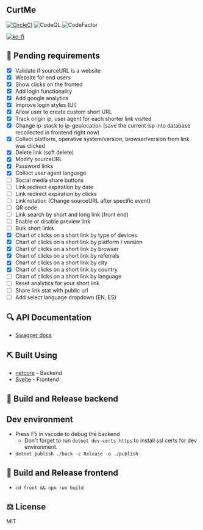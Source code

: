 ## CurtMe

[![CircleCI](https://circleci.com/gh/damianpumar/Curtme.svg?style=svg)](https://circleci.com/gh/damianpumar/Curtme)
![CodeQL](https://github.com/damianpumar/Curtme/workflows/CodeQL/badge.svg)
![CodeFactor](https://www.codefactor.io/repository/github/damianpumar/Curtme/badge)

[![ko-fi](https://www.ko-fi.com/img/githubbutton_sm.svg)](https://ko-fi.com/D1D11NVC3)

## :pencil: Pending requirements

- [x] Validate if sourceURL is a website
- [x] Website for end users
- [x] Show clicks on the fronted
- [x] Add login functionality
- [x] Add google analytics
- [x] Improve login styles (UI)
- [x] Allow user to create custom short URL
- [x] Track origin ip, user agent for each shorter link visited
- [x] Change ip-stack to ip-geolocation (save the current isp into database recollected in frontend right now)
- [x] Collect platform, operative system/version, browser/version from link was clicked
- [x] Delete link (soft delete)
- [x] Modify sourceURL
- [x] Password links
- [x] Collect user agent language
- [ ] Social media share buttons
- [ ] Link redirect expiration by date
- [ ] Link redirect expiration by clicks
- [ ] Link rotation (Change sourceURL after specific event)
- [ ] QR code
- [ ] Link search by short and long link (front end)
- [ ] Enable or disable preview link
- [ ] Bulk short links
- [x] Chart of clicks on a short link by type of devices
- [x] Chart of clicks on a short link by platform / version
- [x] Chart of clicks on a short link by browser
- [x] Chart of clicks on a short link by referrals
- [x] Chart of clicks on a short link by city
- [x] Chart of clicks on a short link by country
- [ ] Chart of clicks on a short link by language
- [ ] Reset analytics for your short link
- [ ] Share link stat with public url
- [ ] Add select language dropdown (EN, ES)

## :mag: API Documentation

- [Swagger docs](https://curtme.org/developer/)

## :pick: Built Using

- [netcore](https://dotnet.microsoft.com/download) - Backend
- [Svelte](https://svelte.dev/) - Frontend

## :rocket: Build and Release backend

## Dev environment

- Press F5 in vscode to debug the backend
  - Don't forget to run `dotnet dev-certs https` to install ssl certs for dev environment.
- `dotnet publish ./back -c Release -o ./publish`

## :rocket: Build and Release frontend

- `cd front && npm run build`

## :balance_scale: License

MIT
